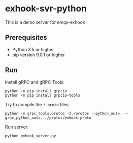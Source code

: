 # exhook-svr-python

This is a demo server for emqx-exhook

## Prerequisites

- Python 3.5 or higher
- pip version 9.0.1 or higher

## Run

Install gRPC and gRPC Tools:

```
python -m pip install grpcio
python -m pip install grpcio-tools
```
Try to compile the `*.proto` files:

```
python -m grpc_tools.protoc -I./protos --python_out=. --grpc_python_out=. ./protos/exhook.proto
```

Run server:

```
python exhook_server.py
```
